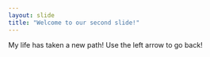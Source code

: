 ```yaml
---
layout: slide
title: "Welcome to our second slide!"
---
```

My life has taken a new path!
Use the left arrow to go back!
